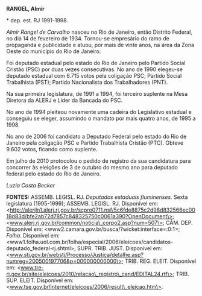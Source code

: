 **RANGEL, Almir**

\* dep. est. RJ 1991-1998.

*Almir Rangel de Carvalho* nasceu no Rio de Janeiro, então Distrito
Federal, no dia 14 de fevereiro de 1934. Tornou-se empresário do ramo de
propaganda e publicidade e atuou, por mais de vinte anos, na área da
Zona Oeste do município do Rio de Janeiro.

Foi deputado estadual pelo estado do Rio de Janeiro pelo Partido Social
Cristão (PSC) por duas vezes consecutivas. No ano de 1990 elegeu-se
deputado estadual com 6.715 votos pela coligação PSC; Partido Social
Trabalhista (PST); Partido Nacionalista dos Trabalhadores (PNT).

Na sua primeira legislatura, de 1991 a 1994, foi terceiro suplente na
Mesa Diretora da ALERJ e Líder da Bancada do PSC.

No ano de 1994 pleiteou novamente uma cadeira do Legislativo estadual e
conseguiu se eleger, assumindo o mandato por mais quatro anos, de 1995 a
1998.

No ano de 2006 foi candidato a Deputado Federal pelo estado do Rio de
Janeiro pela coligação PSC e Partido Trabalhista Cristão (PTC). Obteve
9.602 votos, ficando como suplente.

Em julho de 2010 protocolou o pedido de registro da sua candidatura para
concorrer às eleições de 3 de outubro do mesmo ano para deputado federal
pelo estado do Rio de Janeiro.

*Luzia Costa Becker*

**FONTES:** ASSEMB. LEGISL. RJ. *Deputados estaduais fluminenses*. Sexta
legislatura (1995-1999); ASSEMB. LEGISL. RJ. Disponível em:
\<http://alerjln1.alerj.rj.gov.br/scpro0711.nsf/5c6fde8875c2d98d832566ec0018d83d/bfe2ab72d7857c848325750c0061a390?OpenDocument\>;
\<www.alerj.rj.gov.br/common/noticia\_corpo2.asp?num=507\>; CÂM. DEP.
Disponível em: \<www2.camara.gov.br/busca/?wicket:interface=:0:1\>;
*Folha*. Disponível em:
\<www1.folha.uol.com.br/folha/especial/2006/eleicoes/candidatos-deputado\_federal-rj.shtml\>;
SUPR. TRIB. JUST. Disponível em:
\<www.stj.gov.br/webstj/Processo/Justica/detalhe.asp?numreg=200500197706&p=000000000000\>;
TRIB. REG. ELEIT. Disponível em:
\<www.tre-rj.gov.br/site/eleicoes/2010/relacao\_registro\_cand/EDITAL24.rtf\>;
TRIB. SUP. ELEIT. Disponível em:
\<www.tse.gov.br/internet/eleicoes/2006/result\_eleicao.htm\>.
